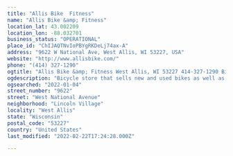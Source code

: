 ```yaml
---
title: "Allis Bike  Fitness"
name: "Allis Bike &amp; Fitness"
location_lat: 43.002209
location_lon: -88.032701
business_status: "OPERATIONAL"
place_id: "ChIJAQTNvIoPBYgRKDeLj74ax-A"
address: "9622 W National Ave, West Allis, WI 53227, USA"
website: "http://www.allisbike.com/"
phone: "(414) 327-1290"
ogtitle: "Allis Bike &amp; Fitness West Allis, WI 53227 414-327-1290 Bicycle Dealer Giant Specialized Schwinn GT Haro dealer"
ogdescription: "Bicycle store that sells new and used bikes as well as new and used fitness. Excellent, knowledgable service. Family owned and run since 1951."
ogsearched: "2022-01-04"
street_number: "9622"
street: "West National Avenue"
neighborhood: "Lincoln Village"
locality: "West Allis"
state: "Wisconsin"
postal_code: "53227"
country: "United States"
last_modified: "2022-02-22T17:24:28.000Z"

---
```

